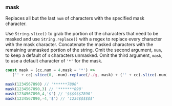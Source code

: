 ### mask

Replaces all but the last `num` of characters with the specified mask character.

Use `String.slice()` to grab the portion of the characters that need to be masked and use `String.replace()` with a regex to replace every character with the mask character. 
Concatenate the masked characters with the remaining unmasked portion of the string.
Omit the second argument, `num`, to keep a default of `4` characters unmasked.
Omit the third argument, `mask`, to use a default character of `'*'` for the mask.

```js
const mask = (cc,num = 4,mask = '*') =>
   ('' + cc).slice(0, -num).replace(/./g, mask) + ('' + cc).slice(-num);
```

```js
mask(1234567890) // '******7890'
mask(1234567890,3) // '*******890'
mask(1234567890,4,'$') // '$$$$$$7890'
mask(1234567890,-4,'$') // '1234$$$$$$'
```
